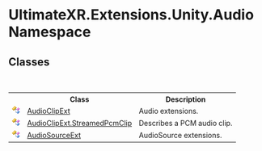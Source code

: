 # UltimateXR.Extensions.Unity.Audio Namespace

## Classes
&nbsp;<table><tr><th></th><th>Class</th><th>Description</th></tr><tr><td>![Public class](media/pubclass.gif "Public class")</td><td><a href="T_UltimateXR_Extensions_Unity_Audio_AudioClipExt">AudioClipExt</a></td><td>
Audio extensions.</td></tr><tr><td>![Public class](media/pubclass.gif "Public class")</td><td><a href="T_UltimateXR_Extensions_Unity_Audio_AudioClipExt_StreamedPcmClip">AudioClipExt.StreamedPcmClip</a></td><td>
Describes a PCM audio clip.</td></tr><tr><td>![Public class](media/pubclass.gif "Public class")</td><td><a href="T_UltimateXR_Extensions_Unity_Audio_AudioSourceExt">AudioSourceExt</a></td><td>AudioSource extensions.</td></tr></table>&nbsp;
